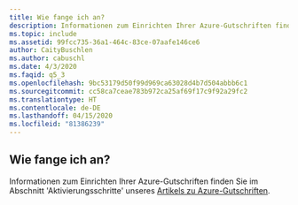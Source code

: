 ```yaml
---
title: Wie fange ich an?
description: Informationen zum Einrichten Ihrer Azure-Gutschriften finden Sie im Abschnitt „Aktivierungsschritte“ unseres Artikels zu Azure-Gutschriften.
ms.topic: include
ms.assetid: 99fcc735-36a1-464c-83ce-07aafe146ce6
author: CaityBuschlen
ms.author: cabuschl
ms.date: 4/3/2020
ms.faqid: q5_3
ms.openlocfilehash: 9bc53179d50f99d969ca63028d4b7d504abbb6c1
ms.sourcegitcommit: cc58ca7ceae783b972ca25af69f17c9f92a29fc2
ms.translationtype: HT
ms.contentlocale: de-DE
ms.lasthandoff: 04/15/2020
ms.locfileid: "81386239"
---
```

## <a name="how-do-i-get-started"></a>Wie fange ich an?

Informationen zum Einrichten Ihrer Azure-Gutschriften finden Sie im Abschnitt \'Aktivierungsschritte\' unseres [Artikels zu Azure-Gutschriften](https://docs.microsoft.com/visualstudio/subscriptions/vs-azure).
